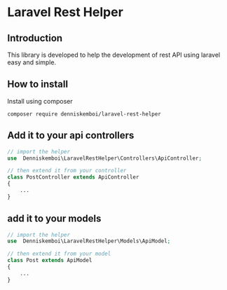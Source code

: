 # Laravel Rest Helper

## Introduction

This library is developed to help the development of rest API using laravel easy and simple.

## How to install

Install using composer

```
composer require denniskemboi/laravel-rest-helper

```

## Add it to your api controllers

```php
// import the helper
use  Denniskemboi\LaravelRestHelper\Controllers\ApiController;

// then extend it from your controller
class PostController extends ApiController
{
    ...
}
```

## add it to your models

```php
// import the helper
use  Denniskemboi\LaravelRestHelper\Models\ApiModel;

// then extend it from your model
class Post extends ApiModel
{
    ...
}
```